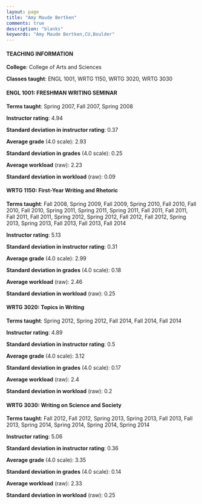 ```yaml
---
layout: page
title: "Amy Maude Bertken" 
comments: true
description: "blanks"
keywords: "Amy Maude Bertken,CU,Boulder"
---
```

<head>
<script src="https://ajax.googleapis.com/ajax/libs/jquery/2.1.3/jquery.min.js"></script>
<script src="https://dl.dropboxusercontent.com/s/pc42nxpaw1ea4o9/highcharts.js?dl=0"></script>
<!-- <script src="../assets/js/highcharts.js"></script> -->
<style type="text/css">@font-face {
	font-family: "Bebas Neue";
	src: url(https://www.filehosting.org/file/details/544349/BebasNeue Regular.otf) format("opentype");
	}
	h1.Bebas { 
		font-family: "Bebas Neue", Verdana, Tahoma;
	}
</style>
</head>
	   
#### TEACHING INFORMATION

**College**: College of Arts and Sciences

**Classes taught**: ENGL 1001, WRTG 1150, WRTG 3020, WRTG 3030

#### ENGL 1001: FRESHMAN WRITING SEMINAR

**Terms taught**: Spring 2007, Fall 2007, Spring 2008

**Instructor rating**: 4.94

**Standard deviation in instructor rating**: 0.37

**Average grade** (4.0 scale): 2.93

**Standard deviation in grades** (4.0 scale): 0.25

**Average workload** (raw): 2.23

**Standard deviation in workload** (raw): 0.09

#### WRTG 1150: First-Year Writing and Rhetoric

**Terms taught**: Fall 2008, Spring 2009, Fall 2009, Spring 2010, Fall 2010, Fall 2010, Fall 2010, Spring 2011, Spring 2011, Spring 2011, Fall 2011, Fall 2011, Fall 2011, Fall 2011, Spring 2012, Spring 2012, Fall 2012, Fall 2012, Spring 2013, Spring 2013, Fall 2013, Fall 2013, Fall 2014

**Instructor rating**: 5.13

**Standard deviation in instructor rating**: 0.31

**Average grade** (4.0 scale): 2.99

**Standard deviation in grades** (4.0 scale): 0.18

**Average workload** (raw): 2.46

**Standard deviation in workload** (raw): 0.25

#### WRTG 3020: Topics in Writing

**Terms taught**: Spring 2012, Spring 2012, Fall 2014, Fall 2014, Fall 2014

**Instructor rating**: 4.89

**Standard deviation in instructor rating**: 0.5

**Average grade** (4.0 scale): 3.12

**Standard deviation in grades** (4.0 scale): 0.17

**Average workload** (raw): 2.4

**Standard deviation in workload** (raw): 0.2

#### WRTG 3030: Writing on Science and Society

**Terms taught**: Fall 2012, Fall 2012, Spring 2013, Spring 2013, Fall 2013, Fall 2013, Spring 2014, Spring 2014, Spring 2014, Spring 2014

**Instructor rating**: 5.06

**Standard deviation in instructor rating**: 0.36

**Average grade** (4.0 scale): 3.35

**Standard deviation in grades** (4.0 scale): 0.14

**Average workload** (raw): 2.33

**Standard deviation in workload** (raw): 0.25

